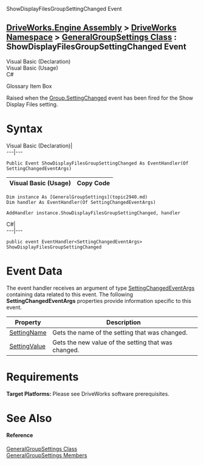 ShowDisplayFilesGroupSettingChanged Event   
  
[DriveWorks.Engine Assembly](topic2156.md) > [DriveWorks Namespace](topic2159.md) > [GeneralGroupSettings Class](topic2940.md) : ShowDisplayFilesGroupSettingChanged Event  
---  
  
Visual Basic (Declaration)    
Visual Basic (Usage)    
C# 

Glossary Item Box

Raised when the [Group.SettingChanged](topic3021.md) event has been fired for the Show Display Files setting. 

# Syntax

Visual Basic (Declaration)|   
---|---  
      
    
    Public Event ShowDisplayFilesGroupSettingChanged As EventHandler(Of SettingChangedEventArgs)  
  
Visual Basic (Usage)| Copy Code  
---|---  
      
    
    Dim instance As [GeneralGroupSettings](topic2940.md)
    Dim handler As EventHandler(Of SettingChangedEventArgs)
     
    AddHandler instance.ShowDisplayFilesGroupSettingChanged, handler  
  
C#|   
---|---  
      
    
    public event EventHandler<SettingChangedEventArgs> ShowDisplayFilesGroupSettingChanged  
  
# Event Data

The event handler receives an argument of type [SettingChangedEventArgs](topic5288.md) containing data related to this event. The following **SettingChangedEventArgs** properties provide information specific to this event.

Property| Description  
---|---  
[SettingName](topic5296.md)| Gets the name of the setting that was changed.   
[SettingValue](topic5297.md)| Gets the new value of the setting that was changed.   
  
# Requirements

**Target Platforms:** Please see DriveWorks software prerequisites.

# See Also

#### Reference

[GeneralGroupSettings Class](topic2940.md)   
[GeneralGroupSettings Members](topic2941.md)


